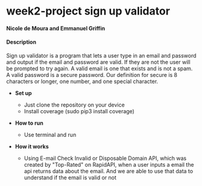# week2-project sign up validator

#### Nicole de Moura and Emmanuel Griffin

#### Description
Sign up validator is a program that lets a user type in an email and password and output if the email and password are valid. If they are not the user will be prompted to try again. A valid email is one that exists and is not a spam. A valid password is a secure password. Our definition for secure is 8 characters or longer, one number, and one special character. 

* **Set up**
  * Just clone the repository on your device
  * Install coverage (sudo pip3 install coverage) 

* **How to run**
  * Use terminal and run

* **How it works**
  * Using E-mail Check Invalid or Disposable Domain API, which was created by "Top-Rated" on RapidAPI, when a user inputs a email the api returns data about the email. And we are able to use that data to understand if the email is valid or not



